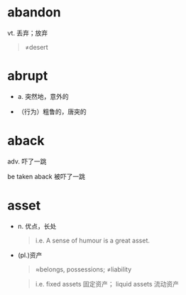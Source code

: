abandon
=======

vt. 丢弃；放弃
> ≠desert

abrupt
======

* a. 突然地，意外的

* （行为）粗鲁的，唐突的

aback
=====

adv. 吓了一跳

be taken aback 被吓了一跳

asset
=====

* n. 优点，长处
    > i.e. A sense of humour is a great asset.

* (pl.)资产

    > ≈belongs, possessions; ≠liability

    > i.e. fixed assets 固定资产； liquid assets 流动资产

